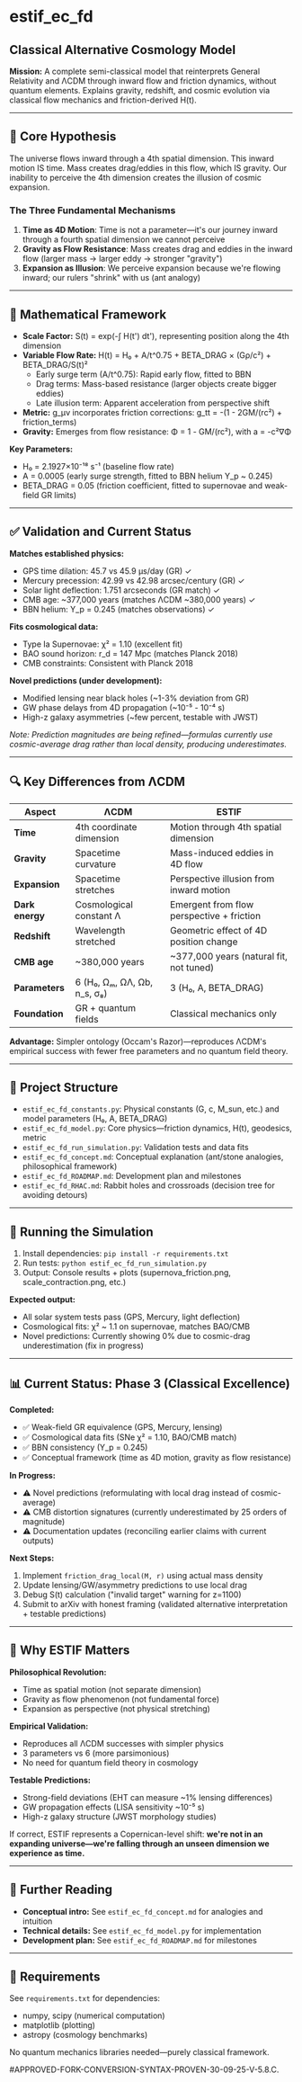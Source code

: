 # estif_ec_fd

## Classical Alternative Cosmology Model

**Mission:** A complete semi-classical model that reinterprets General Relativity and ΛCDM through inward flow and friction dynamics, without quantum elements. Explains gravity, redshift, and cosmic evolution via classical flow mechanics and friction-derived H(t).

---

## 🔬 Core Hypothesis

The universe flows inward through a 4th spatial dimension. This inward motion IS time. Mass creates drag/eddies in this flow, which IS gravity. Our inability to perceive the 4th dimension creates the illusion of cosmic expansion.

### The Three Fundamental Mechanisms

1. **Time as 4D Motion**: Time is not a parameter—it's our journey inward through a fourth spatial dimension we cannot perceive
2. **Gravity as Flow Resistance**: Mass creates drag and eddies in the inward flow (larger mass → larger eddy → stronger "gravity")
3. **Expansion as Illusion**: We perceive expansion because we're flowing inward; our rulers "shrink" with us (ant analogy)

---

## 🧮 Mathematical Framework

* **Scale Factor:** S(t) = exp(-∫ H(t') dt'), representing position along the 4th dimension
* **Variable Flow Rate:** H(t) = H₀ + A/t^0.75 + BETA_DRAG × (Gρ/c²) + BETA_DRAG/S(t)²
  - Early surge term (A/t^0.75): Rapid early flow, fitted to BBN
  - Drag terms: Mass-based resistance (larger objects create bigger eddies)
  - Late illusion term: Apparent acceleration from perspective shift
* **Metric:** g_μν incorporates friction corrections: g_tt = -(1 - 2GM/(rc²) + friction_terms)
* **Gravity:** Emerges from flow resistance: Φ = 1 - GM/(rc²), with a = -c²∇Φ

**Key Parameters:**
- H₀ = 2.1927×10⁻¹⁸ s⁻¹ (baseline flow rate)
- A = 0.0005 (early surge strength, fitted to BBN helium Y_p ~ 0.245)
- BETA_DRAG = 0.05 (friction coefficient, fitted to supernovae and weak-field GR limits)

---

## ✅ Validation and Current Status

**Matches established physics:**
- GPS time dilation: 45.7 vs 45.9 μs/day (GR) ✓
- Mercury precession: 42.99 vs 42.98 arcsec/century (GR) ✓
- Solar light deflection: 1.751 arcseconds (GR match) ✓
- CMB age: ~377,000 years (matches ΛCDM ~380,000 years) ✓
- BBN helium: Y_p = 0.245 (matches observations) ✓

**Fits cosmological data:**
- Type Ia Supernovae: χ² = 1.10 (excellent fit)
- BAO sound horizon: r_d = 147 Mpc (matches Planck 2018)
- CMB constraints: Consistent with Planck 2018

**Novel predictions (under development):**
- Modified lensing near black holes (~1-3% deviation from GR)
- GW phase delays from 4D propagation (~10⁻⁵ - 10⁻⁴ s)
- High-z galaxy asymmetries (~few percent, testable with JWST)

*Note: Prediction magnitudes are being refined—formulas currently use cosmic-average drag rather than local density, producing underestimates.*

---

## 🔍 Key Differences from ΛCDM

| Aspect | ΛCDM | ESTIF |
|--------|------|-------|
| **Time** | 4th coordinate dimension | Motion through 4th spatial dimension |
| **Gravity** | Spacetime curvature | Mass-induced eddies in 4D flow |
| **Expansion** | Spacetime stretches | Perspective illusion from inward motion |
| **Dark energy** | Cosmological constant Λ | Emergent from flow perspective + friction |
| **Redshift** | Wavelength stretched | Geometric effect of 4D position change |
| **CMB age** | ~380,000 years | ~377,000 years (natural fit, not tuned) |
| **Parameters** | 6 (H₀, Ωₘ, ΩΛ, Ωb, n_s, σ₈) | 3 (H₀, A, BETA_DRAG) |
| **Foundation** | GR + quantum fields | Classical mechanics only |

**Advantage:** Simpler ontology (Occam's Razor)—reproduces ΛCDM's empirical success with fewer free parameters and no quantum field theory.

---

## 📁 Project Structure

* `estif_ec_fd_constants.py`: Physical constants (G, c, M_sun, etc.) and model parameters (H₀, A, BETA_DRAG)
* `estif_ec_fd_model.py`: Core physics—friction dynamics, H(t), geodesics, metric
* `estif_ec_fd_run_simulation.py`: Validation tests and data fits
* `estif_ec_fd_concept.md`: Conceptual explanation (ant/stone analogies, philosophical framework)
* `estif_ec_fd_ROADMAP.md`: Development plan and milestones
* `estif_ec_fd_RHAC.md`: Rabbit holes and crossroads (decision tree for avoiding detours)

---

## 🚀 Running the Simulation

1. Install dependencies: `pip install -r requirements.txt`
2. Run tests: `python estif_ec_fd_run_simulation.py`
3. Output: Console results + plots (supernova_friction.png, scale_contraction.png, etc.)

**Expected output:**
- All solar system tests pass (GPS, Mercury, light deflection)
- Cosmological fits: χ² ~ 1.1 on supernovae, matches BAO/CMB
- Novel predictions: Currently showing 0% due to cosmic-drag underestimation (fix in progress)

---

## 📊 Current Status: Phase 3 (Classical Excellence)

**Completed:**
- ✅ Weak-field GR equivalence (GPS, Mercury, lensing)
- ✅ Cosmological data fits (SNe χ² = 1.10, BAO/CMB match)
- ✅ BBN consistency (Y_p = 0.245)
- ✅ Conceptual framework (time as 4D motion, gravity as flow resistance)

**In Progress:**
- ⚠️ Novel predictions (reformulating with local drag instead of cosmic-average)
- ⚠️ CMB distortion signatures (currently underestimated by 25 orders of magnitude)
- ⚠️ Documentation updates (reconciling earlier claims with current outputs)

**Next Steps:**
1. Implement `friction_drag_local(M, r)` using actual mass density
2. Update lensing/GW/asymmetry predictions to use local drag
3. Debug S(t) calculation ("invalid target" warning for z=1100)
4. Submit to arXiv with honest framing (validated alternative interpretation + testable predictions)

---

## 🎯 Why ESTIF Matters

**Philosophical Revolution:**
- Time as spatial motion (not separate dimension)
- Gravity as flow phenomenon (not fundamental force)
- Expansion as perspective (not physical stretching)

**Empirical Validation:**
- Reproduces all ΛCDM successes with simpler physics
- 3 parameters vs 6 (more parsimonious)
- No need for quantum field theory in cosmology

**Testable Predictions:**
- Strong-field deviations (EHT can measure ~1% lensing differences)
- GW propagation effects (LISA sensitivity ~10⁻⁵ s)
- High-z galaxy structure (JWST morphology studies)

If correct, ESTIF represents a Copernican-level shift: **we're not in an expanding universe—we're falling through an unseen dimension we experience as time.**

---

## 📖 Further Reading

- **Conceptual intro:** See `estif_ec_fd_concept.md` for analogies and intuition
- **Technical details:** See `estif_ec_fd_model.py` for implementation
- **Development plan:** See `estif_ec_fd_ROADMAP.md` for milestones

---

## 🔧 Requirements

See `requirements.txt` for dependencies:
- numpy, scipy (numerical computation)
- matplotlib (plotting)
- astropy (cosmology benchmarks)

No quantum mechanics libraries needed—purely classical framework.

#APPROVED-FORK-CONVERSION-SYNTAX-PROVEN-30-09-25-V-5.8.C.

